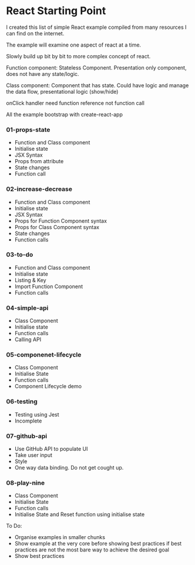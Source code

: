 # React Starting Point

I created this list of simple React example compiled from many resources I can find on the internet.

The example will examine one aspect of react at a time.

Slowly build up bit by bit to more complex concept of react.

Function component: Stateless Component. Presentation only component, does not have any state/logic.

Class component: Component that has state. Could have logic and manage the data flow, presentational logic (show/hide)

onClick handler need function reference not function call

All the example bootstrap with create-react-app

### 01-props-state
- Function and Class component
- Initialise state
- JSX Syntax
- Props from attribute
- State changes
- Function call

### 02-increase-decrease
- Function and Class component
- Initialise state
- JSX Syntax
- Props for Function Component syntax
- Props for Class Component syntax
- State changes
- Function calls

### 03-to-do
- Function and Class component
- Initialise state
- Listing & Key
- Import Function Component
- Function calls

### 04-simple-api
- Class Component
- Initialise state
- Function calls
- Calling API

### 05-componenet-lifecycle
- Class Component
- Initialise State
- Function calls
- Component Lifecycle demo

### 06-testing
- Testing using Jest
- Incomplete

### 07-github-api
- Use GitHub API to populate UI
- Take user input
- Style
- One way data binding. Do not get cought up.

### 08-play-nine
- Class Component
- Initialise State
- Function calls
- Initialise State and Reset function using initialise state

To Do:
- Organise examples in smaller chunks
- Show example at the very core before showing best practices if best practices are not the most bare way to achieve the desired goal
- Show best practices